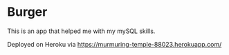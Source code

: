 # Burger

This is an app that helped me with my mySQL skills.  

Deployed on Heroku via https://murmuring-temple-88023.herokuapp.com/
